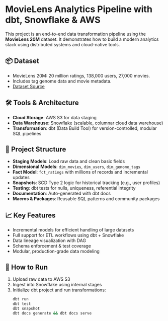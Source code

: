 # MovieLens Analytics Pipeline with dbt, Snowflake & AWS

This project is an end-to-end data transformation pipeline using the **MovieLens 20M** dataset. It demonstrates how to build a modern analytics stack using distributed systems and cloud-native tools. 

## 📦 Dataset
- MovieLens 20M: 20 million ratings, 138,000 users, 27,000 movies.
- Includes tag genome data and movie metadata.
- [Dataset Source](https://grouplens.org/datasets/movielens/20m/)

## 🛠️ Tools & Architecture
- **Cloud Storage**: AWS S3 for data staging
- **Data Warehouse**: Snowflake (scalable, columnar cloud data warehouse)
- **Transformation**: dbt (Data Build Tool) for version-controlled, modular SQL pipelines

## 🧱 Project Structure
- **Staging Models**: Load raw data and clean basic fields
- **Dimensional Models**: `dim_movies`, `dim_users`, `dim_genome_tags`
- **Fact Model**: `fct_ratings` with millions of records and incremental updates
- **Snapshots**: SCD Type 2 logic for historical tracking (e.g., user profiles)
- **Testing**: dbt tests for nulls, uniqueness, referential integrity
- **Documentation**: Auto-generated with dbt docs
- **Macros & Packages**: Reusable SQL patterns and community packages

## 📈 Key Features
- Incremental models for efficient handling of large datasets
- Full support for ETL workflows using dbt + Snowflake
- Data lineage visualization with DAG
- Schema enforcement & test coverage
- Modular, production-grade data modeling

## 🚀 How to Run
1. Upload raw data to AWS S3
2. Ingest into Snowflake using internal stages
3. Initialize dbt project and run transformations:
   ```bash
   dbt run
   dbt test
   dbt snapshot
   dbt docs generate && dbt docs serve
